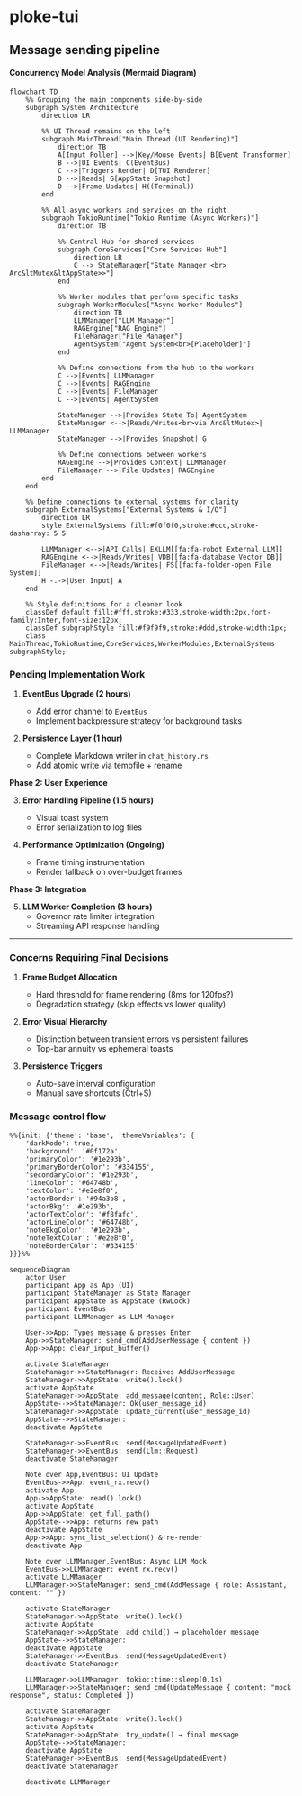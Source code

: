 # ploke-tui

## Message sending pipeline


#### Concurrency Model Analysis (Mermaid Diagram)

```mermaid
flowchart TD
    %% Grouping the main components side-by-side
    subgraph System Architecture
        direction LR

        %% UI Thread remains on the left
        subgraph MainThread["Main Thread (UI Rendering)"]
            direction TB
            A[Input Poller] -->|Key/Mouse Events| B[Event Transformer]
            B -->|UI Events| C(EventBus)
            C -->|Triggers Render| D[TUI Renderer]
            D -->|Reads| G[AppState Snapshot]
            D -->|Frame Updates| H((Terminal))
        end

        %% All async workers and services on the right
        subgraph TokioRuntime["Tokio Runtime (Async Workers)"]
            direction TB

            %% Central Hub for shared services
            subgraph CoreServices["Core Services Hub"]
                direction LR
                C --> StateManager["State Manager <br> Arc&ltMutex&ltAppState>>"]
            end

            %% Worker modules that perform specific tasks
            subgraph WorkerModules["Async Worker Modules"]
                direction TB
                LLMManager["LLM Manager"]
                RAGEngine["RAG Engine"]
                FileManager["File Manager"]
                AgentSystem["Agent System<br>[Placeholder]"]
            end

            %% Define connections from the hub to the workers
            C -->|Events| LLMManager
            C -->|Events| RAGEngine
            C -->|Events| FileManager
            C -->|Events| AgentSystem
            
            StateManager -->|Provides State To| AgentSystem
            StateManager <-->|Reads/Writes<br>via Arc&ltMutex>| LLMManager
            StateManager -->|Provides Snapshot| G
            
            %% Define connections between workers
            RAGEngine -->|Provides Context| LLMManager
            FileManager -->|File Updates| RAGEngine
        end
    end

    %% Define connections to external systems for clarity
    subgraph ExternalSystems["External Systems & I/O"]
        direction LR
        style ExternalSystems fill:#f0f0f0,stroke:#ccc,stroke-dasharray: 5 5

        LLMManager <-->|API Calls| EXLLM[[fa:fa-robot External LLM]]
        RAGEngine <-->|Reads/Writes| VDB[[fa:fa-database Vector DB]]
        FileManager <-->|Reads/Writes| FS[[fa:fa-folder-open File System]]
        H -.->|User Input| A
    end

    %% Style definitions for a cleaner look
    classDef default fill:#fff,stroke:#333,stroke-width:2px,font-family:Inter,font-size:12px;
    classDef subgraphStyle fill:#f9f9f9,stroke:#ddd,stroke-width:1px;
    class MainThread,TokioRuntime,CoreServices,WorkerModules,ExternalSystems subgraphStyle;
```


### **Pending Implementation Work**

1. **EventBus Upgrade (2 hours)**
   - Add error channel to `EventBus`
   - Implement backpressure strategy for background tasks

2. **Persistence Layer (1 hour)**
   - Complete Markdown writer in `chat_history.rs`
   - Add atomic write via tempfile + rename

**Phase 2: User Experience**

3. **Error Handling Pipeline (1.5 hours)**
   - Visual toast system
   - Error serialization to log files

4. **Performance Optimization (Ongoing)**
   - Frame timing instrumentation
   - Render fallback on over-budget frames

**Phase 3: Integration**

5. **LLM Worker Completion (3 hours)**
   - Governor rate limiter integration
   - Streaming API response handling

---

### **Concerns Requiring Final Decisions**
1. **Frame Budget Allocation**
   - Hard threshold for frame rendering (8ms for 120fps?)
   - Degradation strategy (skip effects vs lower quality)

2. **Error Visual Hierarchy**
   - Distinction between transient errors vs persistent failures
   - Top-bar annuity vs ephemeral toasts

3. **Persistence Triggers**
   - Auto-save interval configuration
   - Manual save shortcuts (Ctrl+S)

### Message control flow

```mermaid
%%{init: {'theme': 'base', 'themeVariables': {
    'darkMode': true,
    'background': '#0f172a',
    'primaryColor': '#1e293b',
    'primaryBorderColor': '#334155',
    'secondaryColor': '#1e293b',
    'lineColor': '#64748b',
    'textColor': '#e2e8f0',
    'actorBorder': '#94a3b8',
    'actorBkg': '#1e293b',
    'actorTextColor': '#f8fafc',
    'actorLineColor': '#64748b',
    'noteBkgColor': '#1e293b',
    'noteTextColor': '#e2e8f0',
    'noteBorderColor': '#334155'
}}}%%

sequenceDiagram
    actor User
    participant App as App (UI)
    participant StateManager as State Manager
    participant AppState as AppState (RwLock)
    participant EventBus
    participant LLMManager as LLM Manager

    User->>App: Types message & presses Enter
    App->>StateManager: send_cmd(AddUserMessage { content })
    App->>App: clear_input_buffer()

    activate StateManager
    StateManager->>StateManager: Receives AddUserMessage
    StateManager->>AppState: write().lock()
    activate AppState
    StateManager->>AppState: add_message(content, Role::User)
    AppState-->>StateManager: Ok(user_message_id)
    StateManager->>AppState: update_current(user_message_id)
    AppState-->>StateManager: 
    deactivate AppState

    StateManager->>EventBus: send(MessageUpdatedEvent)
    StateManager->>EventBus: send(Llm::Request)
    deactivate StateManager

    Note over App,EventBus: UI Update
    EventBus->>App: event_rx.recv()
    activate App
    App->>AppState: read().lock()
    activate AppState
    App->>AppState: get_full_path()
    AppState-->>App: returns new path
    deactivate AppState
    App->>App: sync_list_selection() & re-render
    deactivate App

    Note over LLMManager,EventBus: Async LLM Mock
    EventBus->>LLMManager: event_rx.recv()
    activate LLMManager
    LLMManager->>StateManager: send_cmd(AddMessage { role: Assistant, content: "" })
    
    activate StateManager
    StateManager->>AppState: write().lock()
    activate AppState
    StateManager->>AppState: add_child() → placeholder message
    AppState-->>StateManager: 
    deactivate AppState
    StateManager->>EventBus: send(MessageUpdatedEvent)
    deactivate StateManager
    
    LLMManager->>LLMManager: tokio::time::sleep(0.1s)
    LLMManager->>StateManager: send_cmd(UpdateMessage { content: "mock response", status: Completed })
    
    activate StateManager
    StateManager->>AppState: write().lock()
    activate AppState
    StateManager->>AppState: try_update() → final message
    AppState-->>StateManager: 
    deactivate AppState
    StateManager->>EventBus: send(MessageUpdatedEvent)
    deactivate StateManager
    
    deactivate LLMManager
```

